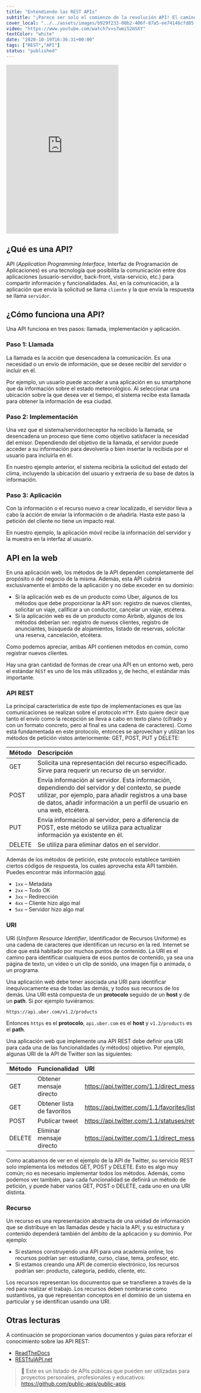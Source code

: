 ```yaml
---
title: "Entendiendo las REST APIs"
subtitle: "¡Parece ser solo el comienzo de la revolución API! El camino de la humanidad se dirige hacia la arquitectura de la API. Puedes aprender cualquier lenguaje o herramienta, pero esta es una de esas pocas especialidades que te garantizará un trabajo bien pagado durante los próximos 60 años, así que siéntete cómodo con REST API. :)"
cover_local: "../../assets/images/b929f233-00b2-406f-87a5-ee74146cfd85.jpeg"
video: "https://www.youtube.com/watch?v=s7wmiS2mSXY"
textColor: "white"
date: "2020-10-19T16:36:31+00:00"
tags: ["REST","API"]
status: "published"
---
```


<iframe height="450" src="https://www.youtube.com/embed/QsrWtqnQGMc" frameborder="0" allow="accelerometer; autoplay; encrypted-media; gyroscope; picture-in-picture" allowfullscreen></iframe>

## ¿Qué es una API?

API (*Application Programming Interface*, Interfaz de Programación de Aplicaciones) es una tecnología que posibilita la comunicación entre dos aplicaciones (usuario-servidor, back-front, vista-servicio, etc.) para compartir información y funcionalidades. Así, en la comunicación, a la aplicación que envía la solicitud se llama `cliente` y la que envía la respuesta se llama `servidor`.

## ¿Cómo funciona una API?

Una API funciona en tres pasos: llamada, implementación y aplicación.

### Paso 1: Llamada
La llamada es la acción que desencadena la comunicación. Es una necesidad o un envío de información, que se desee recibir del servidor o incluir en él.

Por ejemplo, un usuario puede acceder a una aplicación en su smartphone que da información sobre el estado meteorológico. Al seleccionar una ubicación sobre la que desea ver el tiempo, el sistema recibe esta llamada para obtener la información de esa ciudad.

### Paso 2: Implementación
Una vez que el sistema/servidor/receptor ha recibido la llamada, se desencadena un proceso que tiene como objetivo satisfacer la necesidad del emisor. Dependiendo del objetivo de la llamada, el servidor puede acceder a su información para devolverla o bien insertar la recibida por el usuario para incluirla en él.

En nuestro ejemplo anterior, el sistema recibiría la solicitud del estado del clima, incluyendo la ubicación del usuario y extraería de su base de datos la información.

### Paso 3: Aplicación
Con la información o el recurso nuevo a crear localizado, el servidor lleva a cabo la acción de enviar la información o de añadirla. Hasta este paso la petición del cliente no tiene un impacto real.

En nuestro ejemplo, la aplicación móvil recibe la información del servidor y la muestra en la interfaz al usuario.

## API en la web
En una aplicación web, los métodos de la API dependen completamente del propósito o del negocio de la misma. Además, esta API cubrirá exclusivamente el ámbito de la aplicación y no debe exceder en su dominio:

- Si la aplicación web es de un producto como Uber, algunos de los métodos que debe proporcionar la API son: registro de nuevos clientes, solicitar un viaje, calificar a un conductor, cancelar un viaje, etcétera.
- Si la aplicación web es de un producto como Airbnb, algunos de los métodos deberían ser: registro de nuevos clientes, registro de anunciantes, búsqueda de alojamientos, listado de reservas, solicitar una reserva, cancelación, etcétera.

Como podemos apreciar, ambas API contienen métodos en común, como registrar nuevos clientes.

Hay una gran cantidad de formas de crear una API en un entorno web, pero el estándar `REST` es uno de los más utilizados y, de hecho, el estándar más importante.

### API REST
La principal característica de este tipo de implementaciones es que las comunicaciones se realizan sobre el protocolo `HTTP`. Esto quiere decir que tanto el envío como la recepción se lleva a cabo en texto plano (cifrado y con un formato concreto, pero al final es una cadena de caracteres). Como está fundamentada en este protocolo, entonces se aprovechan y utilizan los métodos de petición vistos anteriormente: GET, POST, PUT y DELETE:

|Método        |Descripción  |
|:-------------|:----------------|
|GET | Solicita una representación del recurso especificado. Sirve para requerir un recurso de un servidor. |
|POST | Envía información al servidor. Esta información, dependiendo del servidor y del contexto, se puede utilizar, por ejemplo, para añadir registros a una base de datos, añadir información a un perfil de usuario en una web, etcétera. |
|PUT | Envía información al servidor, pero a diferencia de POST, este método se utiliza para actualizar información ya existente en él. |
|DELETE |Se utiliza para eliminar datos en el servidor. |

Además de los métodos de petición, este protocolo establece también ciertos códigos de respuesta, los cuales aprovecha esta API también. Puedes encontrar más información [aquí](https://developer.mozilla.org/es/docs/Web/HTTP/Status).

+ `1xx` – Metadata
+ `2xx` – Todo OK
+ `3xx` – Redirección
+ `4xx` – Cliente hizo algo mal
+ `5xx` – Servidor hizo algo mal

### URI
URI (*Uniform Resource Identifier*, Identificador de Recursos Uniforme) es una cadena de caracteres que identifican un recurso en la red. Internet se dice que está habitado por muchos puntos de contenido. La URI es el camino para identificar cualquiera de esos puntos de contenido, ya sea una página de texto, un vídeo o un clip de sonido, una imagen fija o animada, o un programa.

Una aplicación web debe tener asociada una URI para identificar inequívocamente esa de todas las demás, y todos sus recursos de los demás. Una URI está compuesta de un **protocolo** seguido de un **host** y de un **path**. Si por ejemplo tuviéramos:

```text
https://api.uber.com/v1.2/products
```

Entonces `https` es el **protocolo**, `api.uber.com` es el **host** y `v1.2/products` es el **path**.

Una aplicación web que implemente una API REST debe definir una URI para cada una de las funcionalidades (y métodos) objetivo. Por ejemplo, algunas URI de la API de Twitter son las siguientes:

|Método        |Funcionalidad      |URI     |
|:-------------|:------------------|:-----------|
| GET | Obtener mensaje directo | https://api.twitter.com/1.1/direct_messages/events/show.json |
| GET | Obtener lista de favoritos | https://api.twitter.com/1.1/favorites/list.json |
| POST | Publicar tweet | https://api.twitter.com/1.1/statuses/retweet/:id.json | 
| DELETE | Eliminar mensaje directo | https://api.twitter.com/1.1/direct_messages/events/destroy.json |

Como acabamos de ver en el ejemplo de la API de Twitter, su servicio REST solo implementa los métodos GET, POST y DELETE. Esto es algo muy común; no es necesario implementar todos los métodos. Además, como podemos ver también, para cada funcionalidad se definirá un método de petición, y puede haber varios GET, POST o DELETE, cada uno en una URI distinta.

### Recurso
Un recurso es una representación abstracta de una unidad de información que se distribuye en las llamadas desde y hacia la API, y su estructura y contenido dependerá también del ámbito de la aplicación y su dominio. Por ejemplo:

+ Si estamos construyendo una API para una academia online, los recursos podrían ser: estudiante, curso, clase, tema, profesor, etc.
+ Si estamos creando una API de comercio electrónico, los recursos podrían ser: producto, categoría, pedido, cliente, etc.
  
Los recursos representan los documentos que se transfieren a través de la red para realizar el trabajo. Los recursos deben nombrarse como sustantivos, ya que representan conceptos en el dominio de un sistema en particular y se identifican usando una URI.

## Otras lecturas
A continuación se proporcionan varios documentos y guías para reforzar el conocimiento sobre las API REST:

- [ReadTheDocs](https://restful-api-design.readthedocs.io/en/latest/resources.html)
- [RESTfulAPI.net](https://restfulapi.net/)

> 🔗 Este es un listado de APIs públicas que pueden ser utilizadas para proyectos personales, profesionales y educativos: https://github.com/public-apis/public-apis
